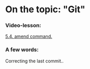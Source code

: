 # On the topic: "Git"

### Video-lesson:

[5.4. amend command.](https://app.purpleschool.ru/courses/22/sections/326/lessons/2495)

### A few words:

Correcting the last commit..

